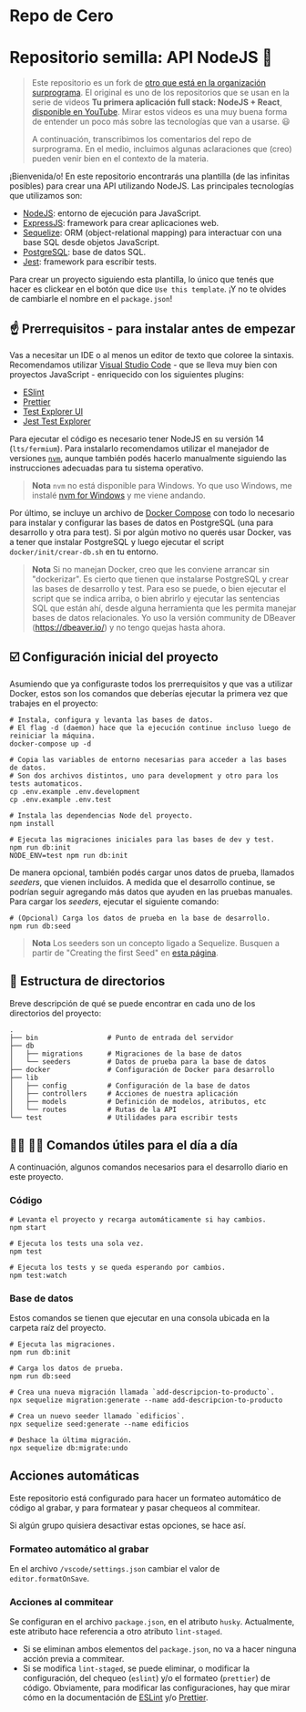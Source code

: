 # Repo de Cero

# Repositorio semilla: API NodeJS :seedling:

> Este repositorio es un fork de [otro que está en la organización surprograma](https://github.com/surprograma/nodejs-api-seed).
> El original es uno de los repositorios que se usan en la serie de videos **Tu primera aplicación full stack: NodeJS + React**, [disponible en YouTube](https://www.youtube.com/playlist?list=PL7q-McYJyHlgVGQIRYVKl381twyJ4XM_h).
> Mirar estos videos es una muy buena forma de entender un poco más sobre las tecnologías que van a usarse. :smiley:
>
> A continuación, transcribimos los comentarios del repo de surprograma.
> En el medio, incluimos algunas aclaraciones que (creo) pueden venir bien en el contexto de la materia.

¡Bienvenida/o! En este repositorio encontrarás una plantilla (de las infinitas posibles) para crear una API utilizando NodeJS. Las principales tecnologías que utilizamos son:

- [NodeJS](https://nodejs.org/es/): entorno de ejecución para JavaScript.
- [ExpressJS](https://expressjs.com/): framework para crear aplicaciones web.
- [Sequelize](https://sequelize.org/master/): ORM (object-relational mapping) para interactuar con una base SQL desde objetos JavaScript.
- [PostgreSQL](https://www.postgresql.org/): base de datos SQL.
- [Jest](https://jestjs.io/): framework para escribir tests.

Para crear un proyecto siguiendo esta plantilla, lo único que tenés que hacer es clickear en el botón que dice `Use this template`. ¡Y no te olvides de cambiarle el nombre en el `package.json`!

## :point_up: Prerrequisitos - para instalar antes de empezar

Vas a necesitar un IDE o al menos un editor de texto que coloree la sintaxis. Recomendamos utilizar [Visual Studio Code](https://code.visualstudio.com/) - que se lleva muy bien con proyectos JavaScript - enriquecido con los siguientes plugins:

- [ESlint](https://marketplace.visualstudio.com/items?itemName=dbaeumer.vscode-eslint)
- [Prettier](https://marketplace.visualstudio.com/items?itemName=esbenp.prettier-vscode)
- [Test Explorer UI](https://marketplace.visualstudio.com/items?itemName=hbenl.vscode-test-explorer)
- [Jest Test Explorer](https://marketplace.visualstudio.com/items?itemName=kavod-io.vscode-jest-test-adapter)

Para ejecutar el código es necesario tener NodeJS en su versión 14 (`lts/fermium`). Para instalarlo recomendamos utilizar el manejador de versiones [`nvm`](https://github.com/nvm-sh/nvm), aunque también podés hacerlo manualmente siguiendo las instrucciones adecuadas para tu sistema operativo.

> **Nota**
> `nvm` no está disponible para Windows. Yo que uso Windows, me instalé [nvm for Windows](https://github.com/coreybutler/nvm-windows) y me viene andando.

Por último, se incluye un archivo de [Docker Compose](https://docs.docker.com/compose/) con todo lo necesario para instalar y configurar las bases de datos en PostgreSQL (una para desarrollo y otra para test). Si por algún motivo no querés usar Docker, vas a tener que instalar PostgreSQL y luego ejecutar el script `docker/init/crear-db.sh` en tu entorno.

> **Nota**
> Si no manejan Docker, creo que les conviene arrancar sin "dockerizar".
> Es cierto que tienen que instalarse PostgreSQL y crear las bases de desarrollo y test.
> Para eso se puede, o bien ejecutar el script que se indica arriba, o bien abrirlo y ejecutar las sentencias SQL que están ahí, desde alguna herramienta que les permita manejar bases de datos relacionales. Yo uso la versión community de DBeaver (https://dbeaver.io/) y no tengo quejas hasta ahora.

## :ballot_box_with_check: Configuración inicial del proyecto

Asumiendo que ya configuraste todos los prerrequisitos y que vas a utilizar Docker, estos son los comandos que deberías ejecutar la primera vez que trabajes en el proyecto:

```shell
# Instala, configura y levanta las bases de datos.
# El flag -d (daemon) hace que la ejecución continue incluso luego de reiniciar la máquina.
docker-compose up -d

# Copia las variables de entorno necesarias para acceder a las bases de datos.
# Son dos archivos distintos, uno para development y otro para los tests automaticos.
cp .env.example .env.development
cp .env.example .env.test

# Instala las dependencias Node del proyecto.
npm install

# Ejecuta las migraciones iniciales para las bases de dev y test.
npm run db:init
NODE_ENV=test npm run db:init
```

De manera opcional, también podés cargar unos datos de prueba, llamados _seeders_, que vienen incluidos. A medida que el desarrollo continue, se podrían seguir agregando más datos que ayuden en las pruebas manuales. Para cargar los _seeders_, ejecutar el siguiente comando:

```shell
# (Opcional) Carga los datos de prueba en la base de desarrollo.
npm run db:seed
```

> **Nota**
> Los seeders son un concepto ligado a Sequelize. Busquen a partir de "Creating the first Seed" en [esta página](https://sequelize.org/master/manual/migrations.html).

## :file_folder: Estructura de directorios

Breve descripción de qué se puede encontrar en cada uno de los directorios del proyecto:

```shell
.
├── bin                 # Punto de entrada del servidor
├── db
│   ├── migrations      # Migraciones de la base de datos
│   └── seeders         # Datos de prueba para la base de datos
├── docker              # Configuración de Docker para desarrollo
├── lib
│   ├── config          # Configuración de la base de datos
│   ├── controllers     # Acciones de nuestra aplicación
│   ├── models          # Definición de modelos, atributos, etc
│   └── routes          # Rutas de la API
└── test                # Utilidades para escribir tests
```

## :woman_technologist: :man_technologist: Comandos útiles para el día a día

A continuación, algunos comandos necesarios para el desarrollo diario en este proyecto.

### Código

```shell
# Levanta el proyecto y recarga automáticamente si hay cambios.
npm start

# Ejecuta los tests una sola vez.
npm test

# Ejecuta los tests y se queda esperando por cambios.
npm test:watch
```

### Base de datos

Estos comandos se tienen que ejecutar en una consola ubicada en la carpeta raíz del proyecto.

```shell
# Ejecuta las migraciones.
npm run db:init

# Carga los datos de prueba.
npm run db:seed

# Crea una nueva migración llamada `add-descripcion-to-producto`.
npx sequelize migration:generate --name add-descripcion-to-producto

# Crea un nuevo seeder llamado `edificios`.
npx sequelize seed:generate --name edificios

# Deshace la última migración.
npx sequelize db:migrate:undo
```

## Acciones automáticas

Este repositorio está configurado para hacer un formateo automático de código al grabar, y para formatear y pasar chequeos al commitear.

Si algún grupo quisiera desactivar estas opciones, se hace así.

### Formateo automático al grabar

En el archivo `/vscode/settings.json` cambiar el valor de `editor.formatOnSave`.

### Acciones al commitear

Se configuran en el archivo `package.json`, en el atributo `husky`.
Actualmente, este atributo hace referencia a otro atributo `lint-staged`.

- Si se eliminan ambos elementos del `package.json`, no va a hacer ninguna acción previa a commitear.
- Si se modifica `lint-staged`, se puede eliminar, o modificar la configuración, del chequeo (`eslint`) y/o el formateo (`prettier`) de código. Obviamente, para modificar las configuraciones, hay que mirar cómo en la documentación de [ESLint](https://eslint.org/) y/o [Prettier](https://prettier.io/).
